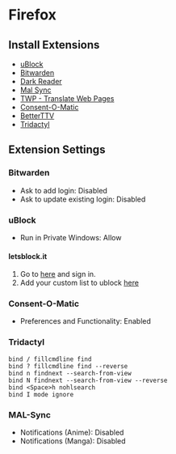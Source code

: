 # Firefox

## Install Extensions

- [uBlock](https://addons.mozilla.org/en-US/firefox/addon/ublock-origin)
- [Bitwarden](https://addons.mozilla.org/en-US/firefox/addon/bitwarden-password-manager)
- [Dark Reader](https://addons.mozilla.org/en-US/firefox/addon/darkreader)
- [Mal Sync](https://addons.mozilla.org/en-US/firefox/addon/mal-sync)
- [TWP - Translate Web Pages](https://addons.mozilla.org/en-US/firefox/addon/traduzir-paginas-web)
- [Consent-O-Matic](https://addons.mozilla.org/en-US/firefox/addon/consent-o-matic)
- [BetterTTV](https://addons.mozilla.org/en-US/firefox/addon/betterttv)
- [Tridactyl](https://addons.mozilla.org/en-US/firefox/addon/tridactyl-vim/)

## Extension Settings

### Bitwarden

- Ask to add login: Disabled
- Ask to update existing login: Disabled

### uBlock

- Run in Private Windows: Allow

#### letsblock.it

1. Go to [here](https://letsblock.it/) and sign in.
2. Add your custom list to ublock [here](https://letsblock.it/help/use-list)

### Consent-O-Matic

- Preferences and Functionality: Enabled

### Tridactyl

```tridactyl
bind / fillcmdline find
bind ? fillcmdline find --reverse
bind n findnext --search-from-view
bind N findnext --search-from-view --reverse
bind <Space>h nohlsearch
bind I mode ignore
```

### MAL-Sync

- Notifications (Anime): Disabled
- Notifications (Manga): Disabled

